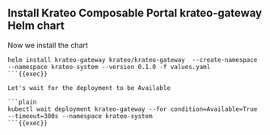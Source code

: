 ## Install Krateo Composable Portal krateo-gateway Helm chart
Now we install the chart

```plain
helm install krateo-gateway krateo/krateo-gateway  --create-namespace --namespace krateo-system --version 0.1.0 -f values.yaml
```{{exec}}

Let's wait for the deployment to be Available

```plain
kubectl wait deployment krateo-gateway --for condition=Available=True --timeout=300s --namespace krateo-system
```{{exec}}
